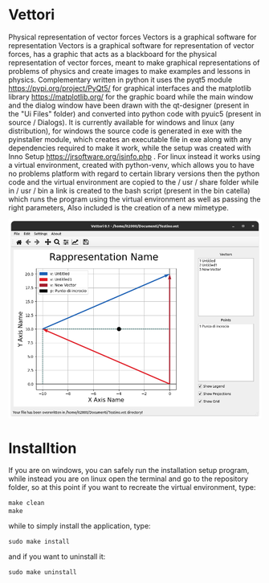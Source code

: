 # Vettori
Physical representation of vector forces
Vectors is a graphical software for representation
Vectors is a graphical software for representation
of vector forces, has a graphic that acts as a
blackboard for the physical representation of vector forces,
meant to make graphical representations of problems of
physics and create images to make examples and lessons in physics.
Complementary written in python it uses the pyqt5 module
https://pypi.org/project/PyQt5/ for graphical interfaces and the
matplotlib library https://matplotlib.org/ for the graphic board
while the main window and the dialog window have been drawn
with the qt-designer (present in the "Ui Files" folder) and converted 
into python code with pyuic5 (present in source / Dialogs).
It is currently available for windows and linux (any distribution),
for windows the source code is generated in exe with the pyinstaller module, 
which creates an executable file in exe along with any dependencies required to 
make it work, while the setup was created with Inno Setup https://jrsoftware.org/isinfo.php .
For linux instead it works using a virtual environment,
created with python-venv, which allows you to have no problems
platform with regard to certain library versions
then the python code and the virtual environment are copied to the / usr / share folder while 
in / usr / bin a link is created to the bash script (present in the bin catella) which runs the 
program using the virtual environment as well as passing the right parameters,
Also included is the creation of a new mimetype.

![Main Window](Screenshots/MainWindow.png)

# Installtion
If you are on windows, you can safely run the installation setup program, while 
instead you are on linux open the terminal and go to the repository folder, 
so at this point if you want to recreate the virtual environment, type: 
```
make clean 
make 
```
while to simply install the application, type:
```
sudo make install
```
and if you want to uninstall it:
```
sudo make uninstall
```
